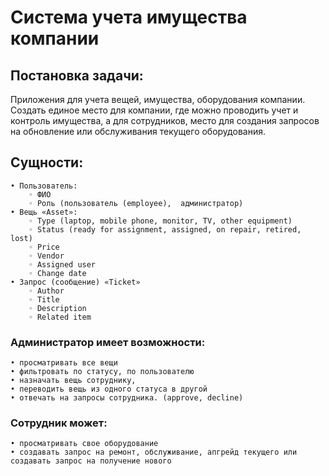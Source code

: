 # Система учета имущества компании

## Постановка задачи:
Приложения для учета вещей, имущества, оборудования компании. Создать единое место для компании, где можно проводить учет и контроль имущества, а для сотрудников, место для создания запросов на обновление или обслуживания текущего оборудования.

## Сущности: 
    • Пользователь:
        ◦ ФИО 
        ◦ Роль (пользователь (employee),  администратор)
    • Вещь «Asset»:
        ◦ Type (laptop, mobile phone, monitor, TV, other equipment)
        ◦ Status (ready for assignment, assigned, on repair, retired, lost)
        ◦ Price
        ◦ Vendor
        ◦ Assigned user 
        ◦ Change date 
    • Запрос (сообщение) «Ticket»
        ◦ Author
        ◦ Title
        ◦ Description
        ◦ Related item

### Администратор имеет возможности:
    • просматривать все вещи
    • фильтровать по статусу, по пользователю
    • назначать вещь сотруднику,
    • переводить вещь из одного статуса в другой
    • отвечать на запросы сотрудника. (approve, decline)

### Сотрудник может:
    • просматривать свое оборудование
    • создавать запрос на ремонт, обслуживание, апгрейд текущего или создавать запрос на получение нового
 
